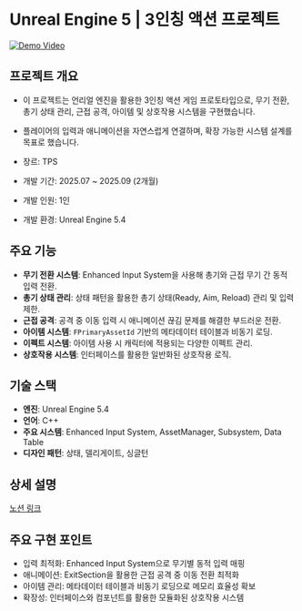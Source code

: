 # Unreal Engine 5 | 3인칭 액션 프로젝트

[![Demo Video](https://img.youtube.com/vi/b_bkvLUsCxQ/0.jpg)](https://youtu.be/b_bkvLUsCxQ)

## 프로젝트 개요
- 이 프로젝트는 언리얼 엔진을 활용한 3인칭 액션 게임 프로토타입으로, 무기 전환, 총기 상태 관리, 근접 공격, 아이템 및 상호작용 시스템을 구현했습니다. 
- 플레이어의 입력과 애니메이션을 자연스럽게 연결하며, 확장 가능한 시스템 설계를 목표로 했습니다.

- 장르: TPS
- 개발 기간: 2025.07 ~ 2025.09 (2개월)
- 개발 인원: 1인
- 개발 환경: Unreal Engine 5.4

## 주요 기능
- **무기 전환 시스템**: Enhanced Input System을 사용해 총기와 근접 무기 간 동적 입력 전환.
- **총기 상태 관리**: 상태 패턴을 활용한 총기 상태(Ready, Aim, Reload) 관리 및 입력 제한.
- **근접 공격**: 공격 중 이동 입력 시 애니메이션 끊김 문제를 해결한 부드러운 전환.
- **아이템 시스템**: `FPrimaryAssetId` 기반의 메타데이터 테이블과 비동기 로딩.
- **이펙트 시스템**: 아이템 사용 시 캐릭터에 적용되는 다양한 이펙트 관리.
- **상호작용 시스템**: 인터페이스를 활용한 일반화된 상호작용 로직.

## 기술 스택
- **엔진**: Unreal Engine 5.4
- **언어**: C++
- **주요 시스템**: Enhanced Input System, AssetManager, Subsystem, Data Table
- **디자인 패턴**: 상태, 델리게이트, 싱글턴

## 상세 설명
[노션 링크](https://wooden-wednesday-dc2.notion.site/Unreal-3-270169b4aa3f808fb5aec70fa133ce4b?source=copy_link)

## 주요 구현 포인트
- 입력 최적화: Enhanced Input System으로 무기별 동적 입력 매핑
- 애니메이션: ExitSection을 활용한 근접 공격 중 이동 전환 최적화
- 아이템 관리: 메타데이터 테이블과 비동기 로딩으로 메모리 효율성 확보
- 확장성: 인터페이스와 컴포넌트를 활용한 모듈화된 상호작용 시스템
